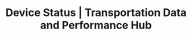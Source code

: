 ---
layout: dash-layout
title: Device Status | Transportation Data and Performance Hub 
title_short: Device Status
description: 
custom_js:
- device-status
custom_css:
- dashboard
---